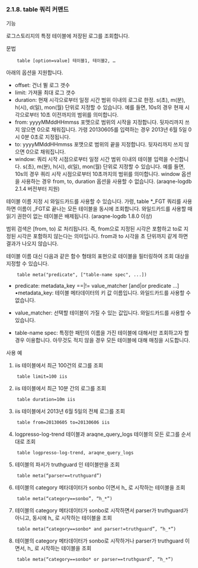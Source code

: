 ### 2.1.8. table 쿼리 커맨드


기능

로그스토리지의 특정 테이블에 저장된 로그를 조회합니다.

문법

~~~
	table [option=value] 테이블1, 테이블2, …
~~~

아래의 옵션을 지원합니다.
* offset: 건너 뛸 로그 갯수
* limit: 가져올 최대 로그 갯수
* duration: 현재 시각으로부터 일정 시간 범위 이내의 로그로 한정. s(초),  m(분), h(시), d(일), mon(월) 단위로 지정할 수 있습니다. 예를 들면, 10s의 경우 현재 시각으로부터 10초 이전까지의 범위를 의미합니다.
* from: yyyyMMddHHmmss 포맷으로 범위의 시작을 지정합니다. 뒷자리까지 쓰지 않으면 0으로 채워집니다. 가령 20130605를 입력하는 경우 2013년 6월 5일 0시 0분 0초로 지정됩니다.
* to: yyyyMMddHHmmss 포맷으로 범위의 끝을 지정합니다. 뒷자리까지 쓰지 않으면 0으로 채워집니다.
* window: 쿼리 시작 시점으로부터 일정 시간 범위 이내의 테이블 입력을 수신합니다. s(초),  m(분), h(시), d(일), mon(월) 단위로 지정할 수 있습니다. 예를 들면, 10s의 경우 쿼리 시작 시점으로부터 10초까지의 범위를 의미합니다. window 옵션을 사용하는 경우 from, to, duration 옵션을 사용할 수 없습니다. (araqne-logdb 2.1.4 버전부터 지원)

테이블 이름 지정 시 와일드카드를 사용할 수 있습니다. 가령, table *_FGT 쿼리를 사용하면 이름이 _FGT로 끝나는 모든 테이블을 동시에 조회합니다. 와일드카드를 사용할 때 읽기 권한이 없는 테이블은 배제됩니다.  (araqne-logdb 1.8.0 이상)

범위 검색은 [from, to) 로 처리됩니다. 즉, from으로 지정된 시각은 포함하고 to로 지정된 시각은 포함하지 않는다는 의미입니다. from과 to 시각을 초 단위까지 같게 하면 결과가 나오지 않습니다.

테이블 이름 대신 다음과 같은 함수 형태의 표현으로 테이블을 필터링하여 조회 대상을 지정할 수 있습니다.

~~~
	table meta("predicate", ["table-name spec", ...])
~~~

* predicate: metadata_key ==|!= value_matcher [and|or predicate ...] •metadata_key: 테이블 메타데이터의 키 값 이름입니다. 와일드카드를 사용할 수 없습니다.
* value_matcher: 선택할 테이블이 가질 수 있는 값입니다. 와일드카드를 사용할 수 있습니다.

* table-name spec: 특정한 패턴의 이름을 가진 테이블에 대해서만 조회하고자 할 경우 이용합니다. 아무것도 적지 않을 경우 모든 테이블에 대해 매칭을 시도합니다.

사용 예

1) iis 테이블에서 최근 100건의 로그를 조회

~~~
	table limit=100 iis
~~~

2) iis 테이블에서 최근 10분 간의 로그를 조회

~~~
	table duration=10m iis
~~~

3) iis 테이블에서 2013년 6월 5일의 전체 로그를 조회

~~~
	table from=20130605 to=20130606 iis
~~~

4) logpresso-log-trend 테이블과 araqne_query_logs 테이블의 모든 로그를 순서대로 조회

~~~
	table logpresso-log-trend, araqne_query_logs
~~~

5) 테이블의 파서가 truthguard 인 테이블만을 조회

~~~
	table meta(“parser==truthguard”)
~~~

6) 테이블의 category 메타데이터가 sonbo 이면서 h_ 로 시작하는 테이블을 조회

~~~
	table meta(“category==sonbo”, “h_*”)
~~~

7) 테이블의 category 메타데이터가 sonbo로 시작하면서 parser가 truthguard가 아니고, 동시에 h_ 로 시작하는 테이블을 조회

~~~
	table meta(“category==sonbo* and parser!=truthguard”, “h_*”)
~~~

8) 테이블의 category 메타데이터가 sonbo로 시작하거나 parser가 truthguard 이면서, h_ 로 시작하는 테이블을 조회

~~~
	table meta(“category==sonbo* or parser==truthguard”, “h_*”)
~~~

